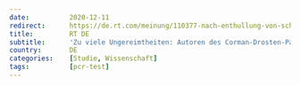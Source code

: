 ```yaml
---
date:          2020-12-11
redirect:      https://de.rt.com/meinung/110377-nach-enthullung-von-schwachstellen-beim/
title:         RT DE
subtitle:      'Zu viele Ungereimtheiten: Autoren des Corman-Drosten-Papiers über PCR-Tests zunehmend unter Druck'
country:       DE
categories:    [Studie, Wissenschaft]
tags:          [pcr-test]
---
```

